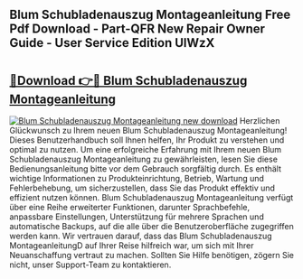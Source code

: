 ## Blum Schubladenauszug Montageanleitung Free Pdf Download - Part-QFR New Repair Owner Guide - User Service Edition UlWzX

# <h2><a href="http://df7qem.blite.top/?on=Blum+Schubladenauszug+Montageanleitung">🔗Download 👉🔴 Blum Schubladenauszug Montageanleitung</a></h2>

[![Blum Schubladenauszug Montageanleitung new download](https://i.imgur.com/lujVjoI.png)](http://df7qem.blite.top/?on=Blum+Schubladenauszug+Montageanleitung)
Herzlichen Glückwunsch zu Ihrem neuen Blum Schubladenauszug Montageanleitung! Dieses Benutzerhandbuch soll Ihnen helfen, Ihr Produkt zu verstehen und optimal zu nutzen. Um eine erfolgreiche Erfahrung mit Ihrem neuen Blum Schubladenauszug Montageanleitung zu gewährleisten, lesen Sie diese Bedienungsanleitung bitte vor dem Gebrauch sorgfältig durch. Es enthält wichtige Informationen zu Produkteinrichtung, Betrieb, Wartung und Fehlerbehebung, um sicherzustellen, dass Sie das Produkt effektiv und effizient nutzen können. Blum Schubladenauszug Montageanleitung verfügt über eine Reihe erweiterter Funktionen, darunter Sprachbefehle, anpassbare Einstellungen, Unterstützung für mehrere Sprachen und automatische Backups, auf die alle über die Benutzeroberfläche zugegriffen werden kann. Wir vertrauen darauf, dass das Blum Schubladenauszug MontageanleitungD auf Ihrer Reise hilfreich war, um sich mit Ihrer Neuanschaffung vertraut zu machen. Sollten Sie Hilfe benötigen, zögern Sie nicht, unser Support-Team zu kontaktieren.

